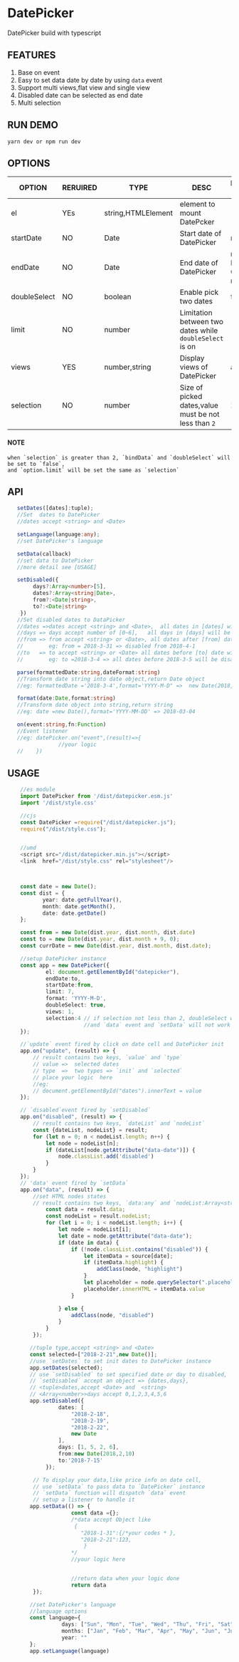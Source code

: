 # DatePicker

DatePicker build with typescript

## FEATURES

1.  Base on event
2.  Easy to set data date by date by using `data` event
3.  Support multi views,flat view and single view
4.  Disabled date can be selected as end date
5.  Multi selection


## RUN DEMO

    yarn dev or npm run dev

## OPTIONS

| OPTION       |  RERUIRED| TYPE               | DESC                                                    | DEFAULT VALUE         |
| ------------ |------------------| ------------------ | ------------------------------------------------------- | --------------------- |
| el           |YEs | string,HTMLElement | element to mount DatePcker                              |                       |
| startDate    |NO | Date               | Start date of DatePicker                                | new Date              |
| endDate      |NO | Date               | End date of DatePicker                                  | new Date() + 6 months |
| doubleSelect |NO | boolean            | Enable pick two dates                                   | false                 |
| limit        |NO | number             | Limitation between two dates while `doubleSelect` is on |                       |
| views        |YES | number,string      | Display views of DatePicker                             | auto,1,2              |
| selection    |NO | number             | Size of picked dates,value must be not less than `2`    | 1                     |

#### NOTE

    when `selection` is greater than 2, `bindData` and `doubleSelect` will be set to `false`,
    and `option.limit` will be set the same as `selection`

## API

```typescript
   setDates([dates]:tuple);
   //Set  dates to DatePicker
   //dates accept <string> and <Date>

   setLanguage(language:any);
   //set DatePicker's language

   setData(callback)
   //set data to DatePicker
   //more detail see [USAGE]

   setDisabled({
        days?:Array<number>[5],
        dates?:Array<string|Date>,
        from?:<Date|string>,
        to?:<Date|string>
    })
   //Set disabled dates to DataPicker
   //dates =>dates accept <string> and <Date>,  all dates in [dates] will be disabled
   //days => days accept number of [0~6],   all days in [days] will be disabled
   //from => from accept <string> or <Date>, all dates after [from] date will be disabled,
   //        eg: from = 2018-3-31 => disabled from 2018-4-1  
   //to   => to accept <string> or <Date> all dates before [to] date will be disabled,
   //        eg: to =2018-3-4 => all dates before 2018-3-5 will be disabled

   parse(formattedDate:string,dateFormat:string)
   //Transform date string into date object,return Date object
   //eg: formattedDate ='2018-3-4',format='YYYY-M-D" =>  new Date(2018,2,4)

   format(date:Date,format:string)
   //Transform date object into string,return string  
   //eg: date =new Date(),format='YYYY-MM-DD' => 2018-03-04

   on(event:string,fn:Function)
   //Event listener
   //eg: datePicker.on("event",(result)=>{
                //your logic
   //    })
```

## USAGE

```typescript
    //es module
    import DatePicker from '/dist/datepicker.esm.js'
    import '/dist/style.css'

    //cjs
    const DatePicker =require("/dist/datepicker.js");
    require("/dist/style.css");


    //umd
    <script src="/dist/datepicker.min.js"></script>
    <link  href="/dist/style.css" rel="stylesheet"/>



    const date = new Date();
    const dist = {
           year: date.getFullYear(),
           month: date.getMonth(),
           date: date.getDate()
    };

    const from = new Date(dist.year, dist.month, dist.date)
    const to = new Date(dist.year, dist.month + 9, 0);
    const currDate = new Date(dist.year, dist.month, dist.date);

    //setup DatePicker instance
    const app = new DatePicker({
            el: document.getElementById("datepicker"),
            endDate:to,
            startDate:from,
            limit: 7,
            format: 'YYYY-M-D',
            doubleSelect: true,
            views: 1,
            selection:4 // if selection not less than 2, doubleSelect will be disabled,
                        //and `data` event and `setData` will not work 
    });

    //`update` event fired by click on date cell and DatePicker init
    app.on("update", (result) => {
        // result contains two keys, `value` and `type`
        // value =>  selected dates
        // type  =>  two types => `init` and `selected`
        // place your logic  here
        //eg:
        // document.getElementById("dates").innerText = value
    });

    // `disabled`event fired by `setDisabled`
    app.on("disabled", (result) => {
        // result contains two keys, `dateList` and `nodeList`
        const {dateList, nodeList} = result;
        for (let n = 0; n < nodeList.length; n++) {
            let node = nodeList[n];
            if (dateList[node.getAttribute("data-date")]) {
                node.classList.add('disabled')
            }
        }
    });
    // 'data' event fired by `setData`
    app.on("data", (result) => {
        //set HTML nodes states
        // result contains two keys, `data:any` and `nodeList:Array<string>`
            const data = result.data;
            const nodeList = result.nodeList;
            for (let i = 0; i < nodeList.length; i++) {
                let node = nodeList[i];
                let date = node.getAttribute("data-date");
                if (date in data) {
                    if (!node.classList.contains("disabled")) {
                        let itemData = source[date];
                        if (itemData.highlight) {
                            addClass(node, "highlight")
                        }
                        let placeholder = node.querySelector(".placeholder");
                        placeholder.innerHTML = itemData.value
                    }

                } else {
                    addClass(node, "disabled")
                }
            }
        });

       //tuple type,accept <string> and <Date>
       const selected=["2018-2-21",new Date()];
       //use `setDates` to set init dates to DatePicker instance
       app.setDates(selected);
       // use `setDisabled` to set specified date or day to disabled,
       // `setDisabled` accept an object => {dates,days},
       // <tuple>dates,accept <Date> and  <string>
       // <Array<number>>days accept 0,1,2,3,4,5,6
       app.setDisabled({
                dates: [
                    "2018-2-18",
                    "2018-2-19",
                    "2018-2-22",
                    new Date
                ],
                days: [1, 5, 2, 6],
                from:new Date(2018,2,10)
                to:'2018-7-15'
            });

        // To display your data,like price info on date cell,
        // use `setData` to pass data to `DatePicker` instance
        // `setData` function will dispatch `data` event
        // setup a listener to handle it
       app.setData(() => {
                    const data ={};
                    /*data accept Object like
                     {
                       "2018-1-31":{/*your codes * },
                       "2018-2-21":123,
                        }
                    */
                    //your logic here


                    //return data when your logic done
                    return data
        });

       //set DatePicker's language
       //language options
       const language={
                 days: ["Sun", "Mon", "Tue", "Wed", "Thu", "Fri", "Sat"],
                 months: ["Jan", "Feb", "Mar", "Apr", "May", "Jun", "Jul", "Aug", "Sep", "Oct", "Nov", "Dec"],
                 year: ""
       };
       app.setLanguage(language)
```

